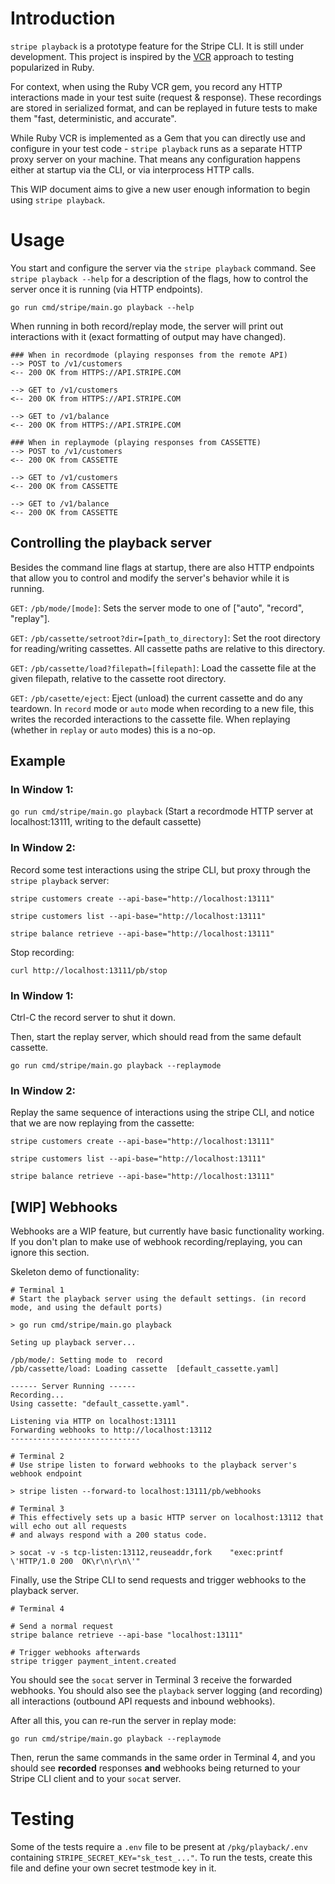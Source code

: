# Introduction
`stripe playback` is a prototype feature for the Stripe CLI. It is still under development. This project is inspired by the [VCR](https://github.com/vcr/vcr) approach to testing popularized in Ruby.

For context, when using the Ruby VCR gem, you record any HTTP interactions made in your test suite (request & response). These recordings are stored in serialized format, and can be replayed in future tests to make them "fast, deterministic, and accurate".

While Ruby VCR is implemented as a Gem that you can directly use and configure in your test code - `stripe playback` runs as a separate HTTP proxy server on your machine. That means any configuration happens either at startup via the CLI, or via interprocess HTTP calls.

This WIP document aims to give a new user enough information to begin using `stripe playback`.
# Usage

You start and configure the server via the `stripe playback` command. See `stripe playback --help` for a description of the flags, how to control the server once it is running (via HTTP endpoints).

`go run cmd/stripe/main.go playback --help`

When running in both record/replay mode, the server will print out interactions with it (exact formatting of output may have changed).

```
### When in recordmode (playing responses from the remote API)
--> POST to /v1/customers
<-- 200 OK from HTTPS://API.STRIPE.COM

--> GET to /v1/customers
<-- 200 OK from HTTPS://API.STRIPE.COM

--> GET to /v1/balance
<-- 200 OK from HTTPS://API.STRIPE.COM

```
```
### When in replaymode (playing responses from CASSETTE)
--> POST to /v1/customers
<-- 200 OK from CASSETTE

--> GET to /v1/customers
<-- 200 OK from CASSETTE

--> GET to /v1/balance
<-- 200 OK from CASSETTE
```

## Controlling the playback server
Besides the command line flags at startup, there are also HTTP endpoints that allow you to control and modify the server's behavior while it is running.

`GET:` `/pb/mode/[mode]`: Sets the server mode to one of ["auto", "record", "replay"].

`GET:` `/pb/cassette/setroot?dir=[path_to_directory]`: Set the root directory for reading/writing cassettes. All cassette paths are relative to this directory.

`GET:` `/pb/cassette/load?filepath=[filepath]`: Load the cassette file at the given filepath, relative to the cassette root directory.

`GET:` `/pb/casette/eject`: Eject (unload) the current cassette and do any teardown. In `record` mode or `auto` mode when recording to a new file, this writes the recorded interactions to the cassette file. When replaying (whether in `replay` or `auto` modes) this is a no-op.


## Example
### In Window 1:

`go run cmd/stripe/main.go playback`
(Start a recordmode HTTP server at localhost:13111, writing to the default cassette)

### In Window 2:

Record some test interactions using the stripe CLI, but proxy through the `stripe playback` server:

`stripe customers create --api-base="http://localhost:13111"`

`stripe customers list --api-base="http://localhost:13111"`

`stripe balance retrieve --api-base="http://localhost:13111"`

Stop recording:

`curl http://localhost:13111/pb/stop`

### In Window 1:
Ctrl-C the record server to shut it down.

Then, start the replay server, which should read from the same default cassette.

`go run cmd/stripe/main.go playback --replaymode`

### In Window 2:

Replay the same sequence of interactions using the stripe CLI, and notice that we are now replaying from the cassette:

`stripe customers create --api-base="http://localhost:13111"`

`stripe customers list --api-base="http://localhost:13111"`

`stripe balance retrieve --api-base="http://localhost:13111"`


## [WIP] Webhooks
Webhooks are a WIP feature, but currently have basic functionality working. If you don't plan to make use of webhook recording/replaying, you can ignore this section.

Skeleton demo of functionality:

```
# Terminal 1
# Start the playback server using the default settings. (in record mode, and using the default ports)

> go run cmd/stripe/main.go playback

Seting up playback server...

/pb/mode/: Setting mode to  record
/pb/cassette/load: Loading cassette  [default_cassette.yaml]

------ Server Running ------
Recording...
Using cassette: "default_cassette.yaml".

Listening via HTTP on localhost:13111
Forwarding webhooks to http://localhost:13112
-----------------------------

```

```
# Terminal 2
# Use stripe listen to forward webhooks to the playback server's webhook endpoint

> stripe listen --forward-to localhost:13111/pb/webhooks
```


```
# Terminal 3
# This effectively sets up a basic HTTP server on localhost:13112 that will echo out all requests
# and always respond with a 200 status code.

> socat -v -s tcp-listen:13112,reuseaddr,fork    "exec:printf \'HTTP/1.0 200  OK\r\n\r\n\'"
```
Finally, use the Stripe CLI to send requests and trigger webhooks to the playback server.
```
# Terminal 4

# Send a normal request
stripe balance retrieve --api-base "localhost:13111"

# Trigger webhooks afterwards
stripe trigger payment_intent.created

```
You should see the `socat` server in Terminal 3 receive the forwarded webhooks. You should also see the `playback` server logging (and recording) all interactions (outbound API requests and inbound webhooks).

After all this, you can re-run the server in replay mode:

`go run cmd/stripe/main.go playback --replaymode`

Then, rerun the same commands in the same order in Terminal 4, and you should see **recorded** responses **and** webhooks being returned to your Stripe CLI client and to your `socat` server.


# Testing
Some of the tests require a `.env` file to be present at `/pkg/playback/.env` containing
`STRIPE_SECRET_KEY="sk_test_..."`. To run the tests, create this file and define your own secret testmode key in it.
